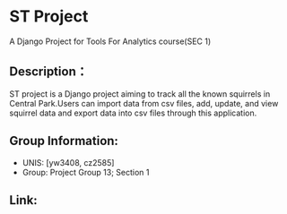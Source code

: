 # ST Project
  A Django Project for Tools For Analytics course(SEC 1)
  
## Description：
ST project is a Django project aiming to track  all the known squirrels in Central Park.Users can import data from csv files, 
add, update, and view squirrel data and export data into csv files through this application.

## Group Information:
*  UNIS: [yw3408, cz2585]
*  Group: Project Group 13; Section 1 
## Link:

